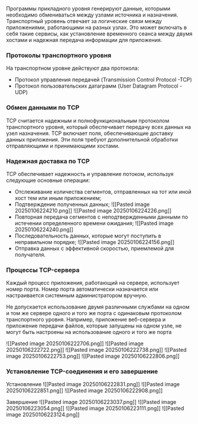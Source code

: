 Программы прикладного уровня генерируют данные, которыми необходимо обмениваться между узлами источника и назначения. Транспортный уровень отвечает за логические связи между приложениями, работающими на разных узлах. Это может включать в себя такие сервисы, как установление временного сеанса между двумя хостами и надежная передача информации для приложения.
### Протоколы транспортного уровня

На транспортном уровне действуют два протокола:
- Протокол управления передачей (Transmission Control Protocol -TCP)
- Протокол пользовательских датаграмм (User Datagram Protocol - UDP)

### Обмен данными по TCP
TCP считается надежным и полнофункциональным протоколом транспортного уровня, который обеспечивает передачу всех данных на узел назначения. TCP включает поля, обеспечивающие доставку данных приложения. Эти поля требуют дополнительной обработки отправляющими и принимающими хостами.

### Надежная доставка по TCP
TCP обеспечивает надежность и управление потоком, используя следующие основные операции:
- Отслеживание количества сегментов, отправленных на тот или иной хост тем или иным приложением;
- Подтверждение полученных данных;
![[Pasted image 20250106224210.png]]
![[Pasted image 20250106224226.png]]
- Повторная передача сегментов с неподтвержденными данными по истечении определенного времени ожидания;
![[Pasted image 20250106224240.png]]
- Последовательность данных, которые могут поступить в неправильном порядке;
![[Pasted image 20250106224156.png]]
- Отправка данных с эффективной скоростью, приемлемой для получателя.

### Процессы TCP-сервера
Каждый процесс приложения, работающий на сервере, использует номер порта. Номер порта автоматически назначается или настраивается системным администратором вручную.

Не допускается использование двумя различными службами на одном и том же сервере одного и того же порта с одинаковым протоколом транспортного уровня. Например, приложение веб-сервера и приложение передачи файлов, которые запущены на одном узле, не могут быть настроены на использование одного и того же порта

![[Pasted image 20250106222706.png]]
![[Pasted image 20250106222722.png]]
![[Pasted image 20250106222738.png]]
![[Pasted image 20250106222753.png]]
![[Pasted image 20250106222806.png]]

### Установление TCP-соединения и его завершение

Установление
![[Pasted image 20250106222831.png]]
![[Pasted image 20250106222851.png]]
![[Pasted image 20250106222908.png]]

Завершение
![[Pasted image 20250106223037.png]]
![[Pasted image 20250106223054.png]]
![[Pasted image 20250106223111.png]]
![[Pasted image 20250106223124.png]]

